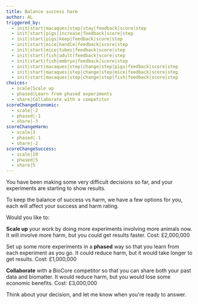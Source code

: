 ```yaml
---
title: Balance success harm
author: AL
triggered_by:
  - init|start|macaques|step|stay|feedback|score|step
  - init|start|pigs|increase|feedback|score|step
  - init|start|pigs|keep|feedback|score|step
  - init|start|mice|handle|feedback|score|step
  - init|start|mice|tubes|feedback|score|step
  - init|start|fish|adult|feedback|score|step
  - init|start|fish|embryo|feedback|score|step
  - init|start|macaques|step|change|step|pigs|feedback|score|step
  - init|start|macaques|step|change|step|mice|feedback|score|step
  - init|start|macaques|step|change|step|fish|feedback|score|step
choices:
  - scale|Scale up
  - phased|Learn from phased experiments
  - share|Collaborate with a competitor
scoreChangeEconomic:
  - scale|-2
  - phased|-1
  - share|-3
scoreChangeHarm:
  - scale|3
  - phased|-1
  - share|-2
scoreChangeSuccess:
  - scale|10
  - phased|5
  - share|5
---
```


You have been making some very difficult decisions so far, and your experiments are starting to show results.

To keep the balance of success vs harm, we have a few options for you, each will affect your success and harm rating.

Would you like to:

**Scale up** your work by doing more experiments involving more animals now. It will involve more harm, but you could get results faster. Cost: £2,000,000

Set up some more experiments in a **phased** way so that you learn from each experiment as you go. It could reduce harm, but it would take longer to get results. Cost: £1,000,000

**Collaborate** with a BioCore competitor so that you can share both your past data and biomatter. It would reduce harm, but you would lose some economic benefits. Cost: £3,000,000

Think about your decision, and let me know when you're ready to answer.
